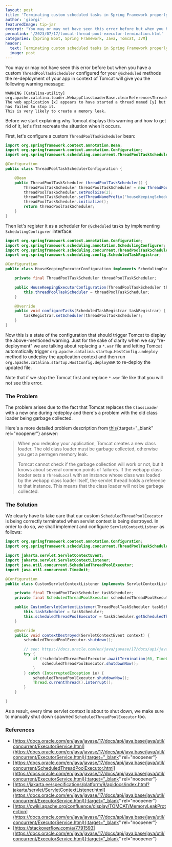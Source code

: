 ```yaml
---
layout: post
title: 'Terminating custom scheduled tasks in Spring Framework properly to prevent memory leaks'
author: 'giorgi'
featuredImage: tip-jar
excerpt: "You may or may not have seen this error before but when you have a custom `ThreadPoolTaskScheduler` configured for your `@Scheduled` methods the re-deployment your app in context of Tomcat will give you the following warning message..."
permalink: '/2023/07/17/tomcat-thread-pool-executor-termination.html'
categories: [Spring Boot, Spring Framework, Java, Tomcat, JVM]
header:
  text: Terminating custom scheduled tasks in Spring Framework properly to prevent memory leaks
  image: post
---
```


You may or may not have seen this error before but when you have a custom `ThreadPoolTaskScheduler` configured for your `@Scheduled` methods the re-deployment of your app in context of Tomcat will give you the following warning message: 

```text
WARNING [Catalina-utility] org.apache.catalina.loader.WebappClassLoaderBase.clearReferencesThreads
The web application [x] appears to have started a thread named [y] but has failed to stop it. 
This is very likely to create a memory leak.
```

Before we start explaining why Tomcat displays this warning and how to get rid of it, let's first recreate the situation when it occurs.

First, let's configure a custom `ThreadPoolTaskScheduler` bean:

```java
import org.springframework.context.annotation.Bean;
import org.springframework.context.annotation.Configuration;
import org.springframework.scheduling.concurrent.ThreadPoolTaskScheduler;

@Configuration
public class ThreadPoolTaskSchedulerConfiguration {

    @Bean
    public ThreadPoolTaskScheduler threadPoolTaskScheduler() {
        ThreadPoolTaskScheduler threadPoolTaskScheduler = new ThreadPoolTaskScheduler();
        threadPoolTaskScheduler.setPoolSize(2);
        threadPoolTaskScheduler.setThreadNamePrefix("houseKeepingScheduler - ");
        threadPoolTaskScheduler.initialize();
        return threadPoolTaskScheduler;
    }
}
```

Then let's register it as a scheduler for `@Scheduled` tasks by implementing `SchedulingConfigurer` interface:

```java
import org.springframework.context.annotation.Configuration;
import org.springframework.scheduling.annotation.SchedulingConfigurer;
import org.springframework.scheduling.concurrent.ThreadPoolTaskScheduler;
import org.springframework.scheduling.config.ScheduledTaskRegistrar;

@Configuration
public class HouseKeepingExecutorConfiguration implements SchedulingConfigurer {

    private final ThreadPoolTaskScheduler threadPoolTaskScheduler;

    public HouseKeepingExecutorConfiguration(ThreadPoolTaskScheduler threadPoolTaskScheduler) {
        this.threadPoolTaskScheduler = threadPoolTaskScheduler;
    }

    @Override
    public void configureTasks(ScheduledTaskRegistrar taskRegistrar) {
        taskRegistrar.setScheduler(threadPoolTaskScheduler);
    }
}
```

Now this is a state of the configuration that should trigger Tomcat to display the above-mentioned warning. Just for the sake of clarity when we say "re-deployment" we are talking about replacing a `*.war` file and letting Tomcat automatically trigger `org.apache.catalina.startup.HostConfig.undeploy` method to undeploy the application context and then run `org.apache.catalina.startup.HostConfig.deployWAR` to re-deploy the updated file.

Note that if we stop the Tomcat first and replace `*.war` file like that you will not see this error.

### The Problem
The problem arises due to the fact that Tomcat replaces the `ClassLoader` with a new one during redeploy and there's a problem
with the old class loader being garbage collected.

Here's a more detailed problem description from [this](https://stackoverflow.com/a/7791593){:target="_blank" rel="noopener"} answer:
> When you redeploy your application, Tomcat creates a new class loader. The old class loader must be garbage collected, otherwise you get a permgen memory leak.
>
> Tomcat cannot check if the garbage collection will work or not, but it knows about several common points of failures. If the webapp class loader sets a `ThreadLocal` with an instance whose class was loaded by the webapp class loader itself, the servlet thread holds a reference to that instance. This means that the class loader will not be garbage collected.

### The Solution

We clearly have to take care that our custom `ScheduledThreadPoolExecutor` is being correctly terminated when servlet context is being destroyed. 
In order to do so, we shall implement and configure `ServletContextListner` as follows:

```java
import org.springframework.context.annotation.Configuration;
import org.springframework.scheduling.concurrent.ThreadPoolTaskScheduler;

import jakarta.servlet.ServletContextEvent;
import jakarta.servlet.ServletContextListener;
import java.util.concurrent.ScheduledThreadPoolExecutor;
import java.util.concurrent.TimeUnit;

@Configuration
public class CustomServletContextListener implements ServletContextListener {

    private final ThreadPoolTaskScheduler taskScheduler;
    private final ScheduledThreadPoolExecutor scheduledThreadPoolExecutor;

    public CustomServletContextListener(ThreadPoolTaskScheduler taskScheduler) {
        this.taskScheduler = taskScheduler;
        this.scheduledThreadPoolExecutor = taskScheduler.getScheduledThreadPoolExecutor();
    }

    @Override
    public void contextDestroyed(ServletContextEvent context) {
        scheduledThreadPoolExecutor.shutdown();

        // see: https://docs.oracle.com/en/java/javase/17/docs/api/java.base/java/util/concurrent/ExecutorService.html
        try {
            if (!scheduledThreadPoolExecutor.awaitTermination(60, TimeUnit.SECONDS)) {
                scheduledThreadPoolExecutor.shutdownNow();
            }
        } catch (InterruptedException ie) {
            scheduledThreadPoolExecutor.shutdownNow();
            Thread.currentThread().interrupt();
        }
    }

}
```

As a result, every time servlet context is about to shut down, we make sure to manually shut down spawned `ScheduledThreadPoolExecutor` too.


### References
- [https://docs.oracle.com/en/java/javase/17/docs/api/java.base/java/util/concurrent/ExecutorService.html](https://docs.oracle.com/en/java/javase/17/docs/api/java.base/java/util/concurrent/ExecutorService.html){:target="_blank" rel="noopener"}
- [https://docs.oracle.com/en/java/javase/17/docs/api/java.base/java/util/concurrent/ScheduledThreadPoolExecutor.html](https://docs.oracle.com/en/java/javase/17/docs/api/java.base/java/util/concurrent/ExecutorService.html){:target="_blank" rel="noopener"}
- [https://jakarta.ee/specifications/platform/9/apidocs/index.html?jakarta/servlet/ServletContextListener.html](https://docs.oracle.com/en/java/javase/17/docs/api/java.base/java/util/concurrent/ExecutorService.html){:target="_blank" rel="noopener"}
- [https://cwiki.apache.org/confluence/display/TOMCAT/MemoryLeakProtection](https://docs.oracle.com/en/java/javase/17/docs/api/java.base/java/util/concurrent/ExecutorService.html){:target="_blank" rel="noopener"}
- [https://stackoverflow.com/a/7791593](https://docs.oracle.com/en/java/javase/17/docs/api/java.base/java/util/concurrent/ExecutorService.html){:target="_blank" rel="noopener"}